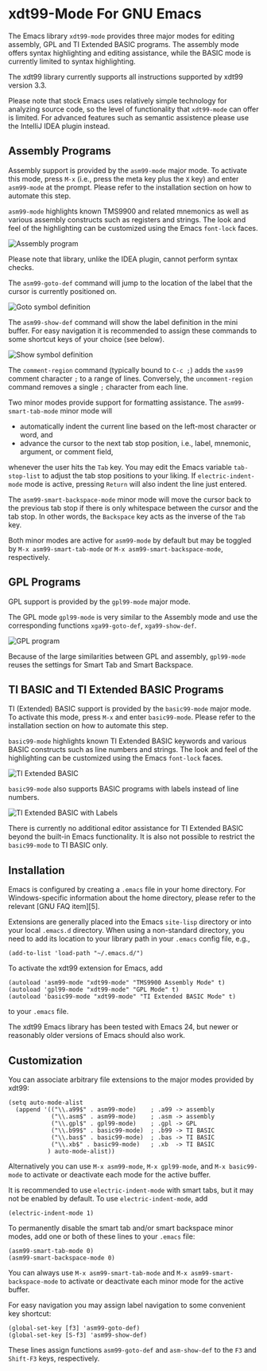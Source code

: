 xdt99-Mode For GNU Emacs
========================

The Emacs library `xdt99-mode` provides three major modes for editing assembly,
GPL and TI Extended BASIC programs.  The assembly mode offers syntax
highlighting and editing assistance, while the BASIC mode is currently limited
to syntax highlighting.

The xdt99 library currently supports all instructions supported by xdt99
version 3.3.

Please note that stock Emacs uses relatively simple technology for analyzing
source code, so the level of functionality that `xdt99-mode` can offer is
limited.  For advanced features such as semantic assistence please use the
IntelliJ IDEA plugin instead.


Assembly Programs
-----------------

Assembly support is provided by the `asm99-mode` major mode.  To activate this
mode, press `M-x` (i.e., press the meta key plus the `X` key) and enter
`asm99-mode` at the prompt.  Please refer to the installation section on how to
automate this step.

`asm99-mode` highlights known TMS9900 and related mnemonics as well as various
assembly constructs such as registers and strings.  The look and feel of the
highlighting can be customized using the Emacs `font-lock` faces.

![Assembly program](img/emacs-assembly.png "Assembly")

Please note that library, unlike the IDEA plugin, cannot perform syntax checks.

The `asm99-goto-def` command will jump to the location of the label that the
cursor is currently positioned on.

![Goto symbol definition](img/emacs-goto-def.gif "Goto Symbol Definition")

The `asm99-show-def` command will show the label definition in the mini buffer.
For easy navigation it is recommended to assign these commands to some shortcut
keys of your choice (see below).

![Show symbol definition](img/emacs-show-def.png "Symbol Definition")

The `comment-region` command (typically bound to `C-c ;`) adds the `xas99`
comment character `;` to a range of lines.  Conversely, the `uncomment-region`
command removes a single `;` character from each line.

Two minor modes provide support for formatting assistance.  The
`asm99-smart-tab-mode` minor mode will

 * automatically indent the current line based on the left-most character or
   word, and
 * advance the cursor to the next tab stop position, i.e., label, mnemonic,
   argument, or comment field,

whenever the user hits the `Tab` key.  You may edit the Emacs variable
`tab-stop-list` to adjust the tab stop positions to your liking.  If
`electric-indent-mode` mode is active, pressing `Return` will also indent the
line just entered.

The `asm99-smart-backspace-mode` minor mode will move the cursor back to the
previous tab stop if there is only whitespace between the cursor and the tab
stop.  In other words, the `Backspace` key acts as the inverse of the `Tab` key.

Both minor modes are active for `asm99-mode` by default but may be toggled by
`M-x asm99-smart-tab-mode` or `M-x asm99-smart-backspace-mode`, respectively.


GPL Programs
------------

GPL support is provided by the `gpl99-mode` major mode.

The GPL mode `gpl99-mode` is very similar to the Assembly mode and use the
corresponding functions `xga99-goto-def`, `xga99-show-def`.

![GPL program](img/emacs-gpl.png "GPL")

Because of the large similarities between GPL and assembly, `gpl99-mode` reuses
the settings for Smart Tab and Smart Backspace.


TI BASIC and TI Extended BASIC Programs
---------------------------------------

TI (Extended) BASIC support is provided by the `basic99-mode` major mode.  To
activate this mode, press `M-x` and enter `basic99-mode`.  Please refer to the
installation section on how to automate this step.

`basic99-mode` highlights known TI Extended BASIC keywords and various BASIC
constructs such as line numbers and strings.  The look and feel of the
highlighting can be customized using the Emacs `font-lock` faces.

![TI Extended BASIC](img/emacs-basic.png "TI Extended BASIC")

`basic99-mode` also supports BASIC programs with labels instead of line numbers.

![TI Extended BASIC with Labels](img/emacs-basic-label.png "BASIC with labels")

There is currently no additional editor assistance for TI Extended BASIC beyond
the built-in Emacs functionality.  It is also not possible to restrict the
`basic99-mode` to TI BASIC only.


Installation
------------

Emacs is configured by creating a `.emacs` file in your home directory.  For
Windows-specific information about the home directory, please refer to the
relevant [GNU FAQ item][5].

Extensions are generally placed into the Emacs `site-lisp` directory or into
your local `.emacs.d` directory.  When using a non-standard directory, you need
to add its location to your library path in your `.emacs` config file, e.g.,

    (add-to-list 'load-path "~/.emacs.d/")

To activate the xdt99 extension for Emacs, add

    (autoload 'asm99-mode "xdt99-mode" "TMS9900 Assembly Mode" t)
    (autoload 'gpl99-mode "xdt99-mode" "GPL Mode" t)
    (autoload 'basic99-mode "xdt99-mode" "TI Extended BASIC Mode" t)

to your `.emacs` file.

The xdt99 Emacs library has been tested with Emacs 24, but newer or reasonably
older versions of Emacs should also work.


Customization
-------------

You can associate arbitrary file extensions to the major modes provided by
xdt99:

    (setq auto-mode-alist
      (append '(("\\.a99$" . asm99-mode)    ; .a99 -> assembly
                ("\\.asm$" . asm99-mode)    ; .asm -> assembly
                ("\\.gpl$" . gpl99-mode)    ; .gpl -> GPL
                ("\\.b99$" . basic99-mode)  ; .b99 -> TI BASIC
                ("\\.bas$" . basic99-mode)  ; .bas -> TI BASIC
                ("\\.xb$" . basic99-mode)   ; .xb  -> TI BASIC
               ) auto-mode-alist))

Alternatively you can use `M-x asm99-mode`, `M-x gpl99-mode`, and
`M-x basic99-mode` to activate or deactivate each mode for the active buffer.

It is recommended to use `electric-indent-mode` with smart tabs, but it may not
be enabled by default.  To use `electric-indent-mode`, add

    (electric-indent-mode 1)

To permanently disable the smart tab and/or smart backspace minor modes, add one
or both of these lines to your `.emacs` file:

    (asm99-smart-tab-mode 0)
    (asm99-smart-backspace-mode 0)

You can always use `M-x asm99-smart-tab-mode` and `M-x
asm99-smart-backspace-mode` to activate or deactivate each minor mode for the
active buffer.

For easy navigation you may assign label navigation to some convenient key
shortcut:

    (global-set-key [f3] 'asm99-goto-def)
    (global-set-key [S-f3] 'asm99-show-def)

These lines assign functions `asm99-goto-def` and `asm-show-def` to the `F3` and
`Shift-F3` keys, respectively.
